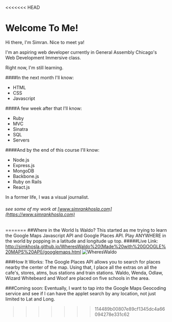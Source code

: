 <<<<<<< HEAD
# Welcome To Me!
Hi there, I'm Simran. Nice to meet ya!

I'm an aspiring web developer currently  in General Assembly Chicago's Web Development Immersive class.

Right now, I'm still learning. 

####In the next month I'll know:
- HTML
- CSS
- Javascript

####A few week after that I'll know:
- Ruby
- MVC
- Sinatra
- SQL
- Servers

####And by the end of this course I'll know:
- Node.js
- Express.js
- MongoDB
- Backbone.js
- Ruby on Rails
- React.js


In a former life, I was a visual journalist. 
###### see some of my work at [www.simrankhosla.com](https://www.simrankhosla.com)
=======
##Where in the World Is Waldo?
This started as me trying to learn the Google Maps Javascript API and Google Places API. 
Play ANYWHERE in the world by popping in a latitude and longitude up top.
#####Live Link: http://simkhosla.github.io/WheresWaldo%20(Made%20with%20GOOGLE%20MAPS%20API)/googlemaps.html
![WheresWaldo](http://i.imgur.com/9QsX3sj.jpg)

###How It Works:
The Google Places API allows you to search for places nearby the center of the map. 
Using that, I place all the extras on all the cafe's, stores, atms, bus stations and train stations. 
Waldo, Wenda, Odlaw, Wizard Whitebeard and Woof are placed on five schools in the area. 

###Coming soon: 
Eventually, I want to tap into the Google Maps Geocoding service and see if I can have the applet search by any location, not just limited to Lat and Long. 
>>>>>>> 114489b00807e89cf1345dc4a66094278e331c62
